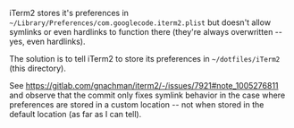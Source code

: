 
iTerm2 stores it's preferences in `~/Library/Preferences/com.googlecode.iterm2.plist`
but doesn't allow symlinks or even hardlinks to function there (they're always
overwritten -- yes, even hardlinks).

The solution is to tell iTerm2 to store its preferences in `~/dotfiles/iTerm2`
(this directory).

See https://gitlab.com/gnachman/iterm2/-/issues/7921#note_1005276811 and observe
that the commit only fixes symlink behavior in the case where preferences are
stored in a custom location -- not when stored in the default location (as far
as I can tell).
